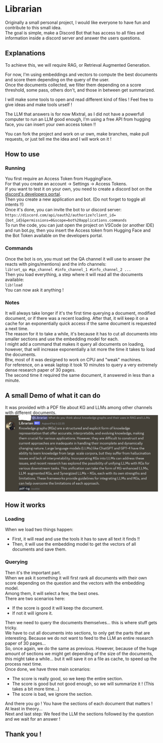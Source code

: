# Librarian
Originally a small personal project, I would like everyone to have fun and contribute to this small idea.  
The goal is simple, make a Discord Bot that has access to all files and information inside a discord server and answer the users questions.

## Explanations
To achieve this, we will require RAG, or Retrieval Augmented Generation.

For now, I'm using embeddings and vectors to compute the best documents and score them depending on the query of the user.  
Once the documents collected, we filter them depending on a score threshold, some pass, others don't, and those in between get summarized.

I will make some tools to open and read different kind of files ! Feel free to give ideas and make tools urself !

The LLM that answers is for now Mixtral, as I did not have a powerfull computer to run an LLM good enough, I'm using a free API from hugging face, you can insert your own access token !!

You can fork the project and work on ur own, make branches, make pull requests, or just tell me the idea and I will work on it !

## How to use
### Running
You first require an Access Token from HuggingFace.  
For that you create an account -> Settings -> Access Tokens.  
If you want to test it on your own, you need to create a discord bot on the [discord's developers portal](https://discord.com/developers/applications).  
Then you create a new application and bot. (Do not forget to toggle all intents !!)  
Once it's done, you can invite the bot to ur discord server:  
`https://discord.com/api/oauth2/authorize?client_id={bot_id}&permissions=0&scope=bot%20applications.commands`  
To run the code, you can just open the project on VSCode (or another IDE) and run bot.py, then you insert the Access token from Hugging Face and the Bot Token available on the developers portal.

### Commands
Once the bot is on, you must set the QA channel it will use to answer (he reacts with pings/mentions) and the info channels:  
`lib!set_qa #qa_channel #info_channel_1 #info_channel_2 ...`  
Then you load everything, a step where it will read all the documents available:  
`lib!load`  
You can now ask it anything !

### Notes
It will always take longer if it's the first time querying a document, modified document, or if there was a recent loading. After that, it will keep it on a cache for an exponentially quick access if the same document is requested a next time.  
The reason for it to take a while, it's because it has to cut all documents into smaller sections and use the embedding model for each.  
I might add a command that makes it query all documents on loading, however, that will increase exponentially a lot more the time it takes to load the documents.  
Btw, most of it was designed to work on CPU and "weak" machines.  
For reference, on a weak laptop it took 10 minutes to query a very extremely dense research paper of 30 pages.  
The second time it required the same document, it answered in less than a minute.

## A small Demo of what it can do
It was provided with a PDF file about KG and LLMs among other channels with different documents.  
![alt text](demo.PNG)

## How it works
### Loading
When we load two things happen:  
 - First, it will read and use the tools it has to save all text it finds !!  
 - Then, it will use the embedding model to get the vectors of all documents and save them.  

### Querying
Then it's the important part.  
When we ask it something it will first rank all documents with their own score depending on the question and the vectors with the embedding model.  
Among them, it will select a few, the best ones.  
There are two scenarios here:  
 - If the score is good it will keep the document.  
 - If not it will ignore it.

Then we need to query the documents themselves... this is where stuff gets tricky.  
We have to cut all documents into sections, to only get the parts that are interesting. Because we do not want to feed to the LLM an entire research paper of 30 pages...  
So, once again, we do the same as previous. However, because of the huge amount of sections we might get depending of the size of the documents, this might take a while... but it will save it on a file as cache, to speed up the process next time.  
Once done, we have three main scenarios:  
 - The score is really good, so we keep the entire section.  
 - The score is good but not good enough, so we will summarize it ! (This takes a bit more time...)  
 - The score is bad, we ignore the section.

And there you go ! You have the sections of each document that matters ! At least in theory...  
Next and last step: We feed the LLM the sections followed by the question and we wait for an answer !

## Thank you !